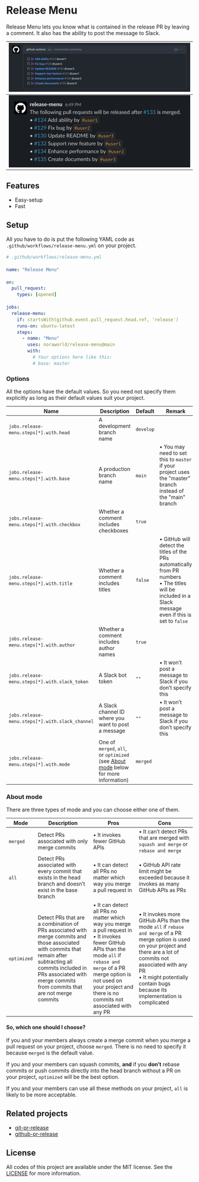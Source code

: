 # Release Menu
Release Menu lets you know what is contained in the release PR by leaving a comment. It also has the ability to post the message to Slack.

| ![GitHub comment](/screenshots/github_comment.png) |
| :------------------------------------------------: |
| ![GitHub comment](/screenshots/slack_message.png)  |



## Features
* Easy-setup
* Fast



## Setup
All you have to do is put the following YAML code as `.github/workflows/release-menu.yml` on your project.

```yml
# .github/workflows/release-menu.yml

name: "Release Menu"

on:
  pull_request:
    types: [opened]

jobs:
  release-menu:
    if: startsWith(github.event.pull_request.head.ref, 'release')
    runs-on: ubuntu-latest
    steps:
      - name: "Menu"
        uses: noraworld/release-menu@main
        with:
          # Your options here like this:
          # base: master
```

### Options
All the options have the default values. So you need not specify them explicitly as long as their default values suit your project.

| Name                                            | Description                                                                                       | Default   | Remark                                                                                                                                                      |
| ----------------------------------------------- | ------------------------------------------------------------------------------------------------- | --------- | ----------------------------------------------------------------------------------------------------------------------------------------------------------- |
| `jobs.release-menu.steps[*].with.head`          | A development branch name                                                                         | `develop` |                                                                                                                                                             |
| `jobs.release-menu.steps[*].with.base`          | A production branch name                                                                          | `main`    | • You may need to set this to `master` if your project uses the "master" branch instead of the "main" branch                                                |
| `jobs.release-menu.steps[*].with.checkbox`      | Whether a comment includes checkboxes                                                             | `true`    |                                                                                                                                                             |
| `jobs.release-menu.steps[*].with.title`         | Whether a comment includes titles                                                                 | `false`   | • GitHub will detect the titles of the PRs automatically from PR numbers<br>• The titles will be included in a Slack message even if this is set to `false` |
| `jobs.release-menu.steps[*].with.author`        | Whether a comment includes author names                                                           | `true`    |                                                                                                                                                             |
| `jobs.release-menu.steps[*].with.slack_token`   | A Slack bot token                                                                                 | `""`      | • It won’t post a message to Slack if you don’t specify this                                                                                                |
| `jobs.release-menu.steps[*].with.slack_channel` | A Slack channel ID where you want to post a message                                               | `""`      | • It won’t post a message to Slack if you don’t specify this                                                                                                |
| `jobs.release-menu.steps[*].with.mode`          | One of `merged`, `all`, or `optimized` (see [About mode](#about-mode) below for more information) | `merged`  |                                                                                                                                                             |

### About mode
There are three types of mode and you can choose either one of them.

| Mode        | Description                                                                                                                                                                                                                              | Pros                                                                                                                                                                                                                                                    | Cons                                                                                                                                                                                                                                                            |
| ----------- | ---------------------------------------------------------------------------------------------------------------------------------------------------------------------------------------------------------------------------------------- | ------------------------------------------------------------------------------------------------------------------------------------------------------------------------------------------------------------------------------------------------------- | --------------------------------------------------------------------------------------------------------------------------------------------------------------------------------------------------------------------------------------------------------------- |
| `merged`    | Detect PRs associated with only merge commits                                                                                                                                                                                            | • It invokes fewer GitHub APIs                                                                                                                                                                                                                          | • It can’t detect PRs that are merged with `squash and merge` or `rebase and merge`                                                                                                                                                                             |
| `all`       | Detect PRs associated with every commit that exists in the head branch and doesn’t exist in the base branch                                                                                                                              | • It can detect all PRs no matter which way you merge a pull request in                                                                                                                                                                                 | • GitHub API rate limit might be exceeded because it invokes as many GitHub APIs as PRs                                                                                                                                                                         |
| `optimized` | Detect PRs that are a combination of PRs associated with merge commits and those associated with commits that remain after subtracting all commits included in PRs associated with merge commits from commits that are not merge commits | • It can detect all PRs no matter which way you merge a pull request in<br>• It invokes fewer GitHub APIs than the mode `all` if `rebase and merge` of a PR merge option is not used on your project and there is no commits not associated with any PR | • It invokes more GitHub APIs than the mode `all` if `rebase and merge` of a PR merge option is used on your project and there are a lot of commits not associated with any PR<br>• It might potentially contain bugs because its implementation is complicated |

#### So, which one should I choose?
If you and your members always create a merge commit when you merge a pull request on your project, choose `merged`. There is no need to specify it because `merged` is the default value.

If you and your members can squash commits, **and** if you **don’t** rebase commits or push commits directly into the head branch without a PR on your project, `optimized` will be the best option.

If you and your members can use all these methods on your project, `all` is likely to be more acceptable.



## Related projects
* [git-pr-release](https://github.com/x-motemen/git-pr-release)
* [github-pr-release](https://github.com/uiur/github-pr-release)



## License
All codes of this project are available under the MIT license. See the [LICENSE](/LICENSE) for more information.

